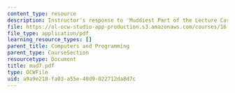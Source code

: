 ```yaml
---
content_type: resource
description: Instructor's response to 'Muddiest Part of the Lecture Cards'.
file: https://ol-ocw-studio-app-production.s3.amazonaws.com/courses/16-01-unified-engineering-i-ii-iii-iv-fall-2005-spring-2006/a9a9e218fa03a55e40d9022712da8d7c_mud7.pdf
file_type: application/pdf
learning_resource_types: []
parent_title: Computers and Programming
parent_type: CourseSection
resourcetype: Document
title: mud7.pdf
type: OCWFile
uid: a9a9e218-fa03-a55e-40d9-022712da8d7c
---
```

